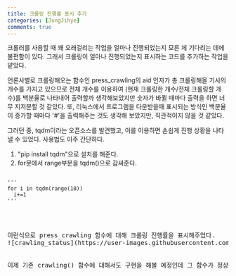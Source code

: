 ```yaml
---
title: 크롤링 진행률 표시 추가
categories: [JungJihye]
comments: true
---
```

크롤러를 사용할 때 꽤 오래걸리는 작업을 얼마나 진행되었는지 모른 체 기다리는 데에 불편함이 있다.
그래서 크롤링이 얼마나 진행되었는지 표시하는 코드를 추가하는 작업을 맡았다. 


언론사별로 크롤링해오는 함수인 press_crawling의 aid 인자가 총 크롤링해올 기사의 개수를 가지고 있으므로
전체 개수를 이용하여 (현재 크롤링한 개수/전체 크롤링할 개수)를 백분율로 나타내어 출력할까 생각해보았지만 숫자가 바뀔 때마다 출력을 하면 너무 지저분할 것 같았다. 
또, 리눅스에서 프로그램을 다운받을때 표시되는 방식인 백분율이 증가할 때마다 '#'을 출력해주는 것도 생각해 보았지만,
직관적이지 않을 것 같았다. 



그러던 중, tqdm이라는 오픈소스를 발견했고, 이를 이용하면 손쉽게 진행 상황을 나타낼 수 있었다.
사용법도 아주 간단하다.
1. "pip install tqdm"으로 설치를 해준다.
2. for문에서 range부분을 tqdm()으로 감싸준다.
<pre>
<code>
'''
for i in tqdm(range(10))
  i+=1
'''
 </code><pre>


이런식으로 press_crawling 함수에 대해 크롤링 진행률을 표시해주었다.
![crawling_status](https://user-images.githubusercontent.com/65387279/100881590-73d47c00-34f1-11eb-8d6e-0f6cf52fecd0.PNG)


이제 기존 crawling() 함수에 대해서도 구현을 해볼 예정인데 그 함수가 정상적으로 작동하지 않아 검토 중이다.
